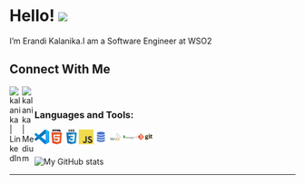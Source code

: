 # Hello! <img src="https://raw.githubusercontent.com/MartinHeinz/MartinHeinz/master/wave.gif" width="30px">
I’m Erandi Kalanika.I am a Software Engineer at WSO2


## Connect With Me
[<img align="left" alt="kalanika | LinkedIn" width="22px" src="https://cdn.jsdelivr.net/npm/simple-icons@v3/icons/linkedin.svg" />][linkedin]
[<img align="left" alt="kalanika | Medium" width="22px" src="https://cdn.jsdelivr.net/npm/simple-icons@3.13.0/icons/medium.svg" />][medium]


<br />

### Languages and Tools:

<img align="left" alt="Visual Studio Code" width="26px" src="https://raw.githubusercontent.com/github/explore/80688e429a7d4ef2fca1e82350fe8e3517d3494d/topics/visual-studio-code/visual-studio-code.png" />
<img align="left" alt="HTML5" width="26px" src="https://raw.githubusercontent.com/github/explore/80688e429a7d4ef2fca1e82350fe8e3517d3494d/topics/html/html.png" />
<img align="left" alt="CSS3" width="26px" src="https://raw.githubusercontent.com/github/explore/80688e429a7d4ef2fca1e82350fe8e3517d3494d/topics/css/css.png" />
<img align="left" alt="JavaScript" width="26px" src="https://raw.githubusercontent.com/github/explore/80688e429a7d4ef2fca1e82350fe8e3517d3494d/topics/javascript/javascript.png" />
<img align="left" alt="SQL" width="26px" src="https://raw.githubusercontent.com/github/explore/80688e429a7d4ef2fca1e82350fe8e3517d3494d/topics/sql/sql.png" />
<img align="left" alt="MySQL" width="26px" src="https://raw.githubusercontent.com/github/explore/80688e429a7d4ef2fca1e82350fe8e3517d3494d/topics/mysql/mysql.png" />
<img align="left" alt="MongoDB" width="26px" src="https://raw.githubusercontent.com/github/explore/80688e429a7d4ef2fca1e82350fe8e3517d3494d/topics/mongodb/mongodb.png" />
<img align="left" alt="Git" width="26px" src="https://raw.githubusercontent.com/github/explore/80688e429a7d4ef2fca1e82350fe8e3517d3494d/topics/git/git.png" />

<br />
<br />

![My GitHub stats](https://github-readme-stats.vercel.app/api?username=kalanika&show_icons=true&theme=radical)



---



[website]: https://github.com/kalanika/kalanika
[linkedin]: https://www.linkedin.com/in/erandi-kalanika-rajasekara-42a8ab137/
[medium]: https://kalanika2013.medium.com/

